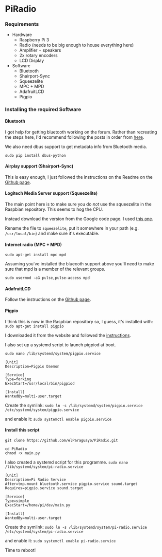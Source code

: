 PiRadio
=======

### Requirements

* Hardware
    * Raspberry Pi 3
    * Radio (needs to be big enough to house everything here)
    * Amplifier + speakers
    * 2x rotary encoders
    * LCD Display
* Software
    * Bluetooth
    * Shairport-Sync
    * Squeezelite
    * MPC + MPD
    * AdafruitLCD
    * Pigpio

### Installing the required Software

#### Bluetooth

I got help for getting bluetooth working on the forum. Rather than recreating the steps here, I'd recommend following the posts in order from [here](https://www.raspberrypi.org/forums/viewtopic.php?f=38&t=68779&start=75#p943645).

We also need dbus support to get metadata info from Bluetooth media.

`sudo pip install dbus-python`

#### Airplay support (Shairport-Sync)

This is easy enough, I just followed the instructions on the Readme on the [Github page](https://github.com/mikebrady/shairport-sync).

#### Logitech Media Server support (Squeezelite)

The main point here is to make sure you do _not_ use the squeezelite in the Raspbian repository. This seems to hog the CPU.

Instead download the version from the Google code page. I used [this one](http://squeezelite-downloads.googlecode.com/git/squeezelite-armv6hf).

Rename the file to `squeezelite`, put it somewhere in your path (e.g. `/usr/local/bin`) and make sure it's executable.

#### Internet radio (MPC + MPD)

`sudo apt-get install mpc mpd`

Assuming you've installed the blueooth support above you'll need to make sure that mpd is a member of the relevant groups.

`sudo usermod -aG pulse,pulse-access mpd`

#### AdafruitLCD

Follow the instructions on the [Github page](https://github.com/adafruit/Adafruit_Python_CharLCD).

#### Pigpio

I think this is now in the Raspbian repository so, I guess, it's installed with:
`sudo apt-get install pigpio`

I downloaded it from the website and followed the [instructions](http://abyz.co.uk/rpi/pigpio/download.html).

I also set up a systemd script to launch pigpiod at boot.

`sudo nano /lib/systemd/system/pigpio.service`

    [Unit]
    Description=Pigpio Daemon

    [Service]
    Type=forking
    ExecStart=/usr/local/bin/pigpiod

    [Install]
    WantedBy=multi-user.target

Create the symlink:
`sudo ln -s /lib/systemd/system/pigpio.service /etc/systemd/system/pigpio.service`

and enable it:
`sudo systemctl enable pigpio.service`

#### Install this script

`git clone https://github.com/elParaguayo/PiRadio.git`

    cd PiRadio
    chmod +x main.py

I also created a systemd script for this programme.
`sudo nano /lib/systemd/system/pi-radio.service`

    [Unit]
    Description=Pi Radio Service
    After=tmp.mount bluetooth.service pigpio.service sound.target
    Requires=pigpio.service sound.target

    [Service]
    Type=simple
    ExecStart=/home/pi/dev/main.py

    [Install]
    WantedBy=multi-user.target

Create the symlink:
`sudo ln -s /lib/systemd/system/pi-radio.service /etc/systemd/system/pi-radio.service`

and enable it:
`sudo systemctl enable pi-radio.service`

Time to reboot!
